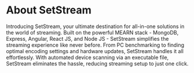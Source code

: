 <h1>About SetStream</h1>
Introducing SetStream, your ultimate destination for all-in-one solutions in the world of streaming. Built on the powerful MEARN stack - MongoDB, Express, Angular, React JS, and Node JS - SetStream simplifies the streaming experience like never before. From PC benchmarking to finding optimal encoding settings and hardware updates, SetStream handles it all effortlessly. With automated device scanning via an executable file, SetStream eliminates the hassle, reducing streaming setup to just one click.
